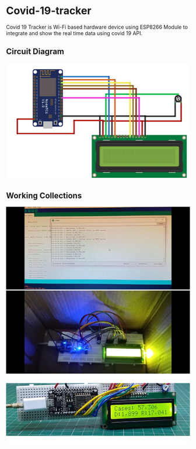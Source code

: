 # Covid-19-tracker
Covid 19 Tracker is Wi-Fi based hardware device using ESP8266 Module to integrate and show the real time data using covid 19 API. 

## Circuit Diagram
![Circuit Diagram](https://github.com/TauqeerAhmad5201/Covid-19-tracker/blob/main/ckt-diagram.png?raw=true)

## Working Collections 

![collecting data](https://github.com/TauqeerAhmad5201/Covid-19-tracker/blob/main/images/Working1.jpg?raw=true)
![Some_highlights](https://github.com/TauqeerAhmad5201/Covid-19-tracker/blob/main/images/Working2.jpg?raw=true)
![Output](https://github.com/TauqeerAhmad5201/Covid-19-tracker/blob/main/images/working3.png?raw=true)
